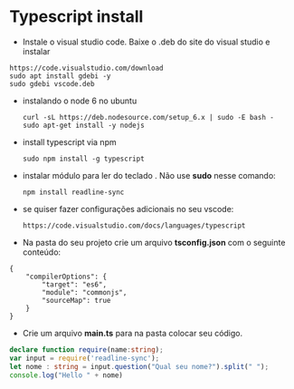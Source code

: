 # Typescript install

- Instale o visual studio code. Baixe o .deb do site do visual studio e instalar

```
https://code.visualstudio.com/download
sudo apt install gdebi -y
sudo gdebi vscode.deb
```

- instalando o node 6 no ubuntu

      curl -sL https://deb.nodesource.com/setup_6.x | sudo -E bash -
      sudo apt-get install -y nodejs

- install typescript via npm

      sudo npm install -g typescript

- instalar módulo para ler do teclado	. Não use **sudo** nesse comando:

      npm install readline-sync

- se quiser fazer configurações adicionais no seu vscode:

      https://code.visualstudio.com/docs/languages/typescript

- Na pasta do seu projeto crie um arquivo **tsconfig.json** com o seguinte conteúdo:

```
{
    "compilerOptions": {
        "target": "es6",
        "module": "commonjs",
        "sourceMap": true
    }
}
```

- Crie um arquivo **main.ts** para na pasta colocar seu código.

```typescript
declare function require(name:string);
var input = require('readline-sync');
let nome : string = input.question("Qual seu nome?").split(" ");
console.log("Hello " + nome)
```
